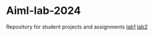 # Aiml-lab-2024
Repository for student projects and assignments
[lab1](https://github.com/Sairamkundalapalli/Aiml-lab-2024/blob/main/Untitled1.ipynb)
[lab2](https://colab.research.google.com/github/Sairamkundalapalli/Aiml-lab-2024/blob/main/Untitled2.ipynb)
